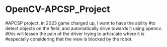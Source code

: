 # OpenCV-APCSP_Project
#APCSP project, in 2023 game charged up, I want to have the ability
#to detect objects on the field, and automatically drive towards it using opencv.
#this will lessen the pain of the driver trying to articulate where it is
#especially considering that the view is blocked by the robot.

